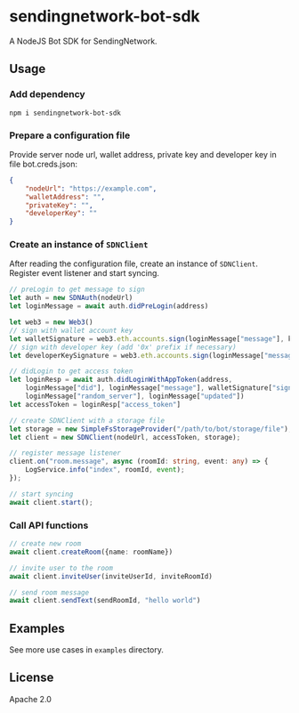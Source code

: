 # sendingnetwork-bot-sdk

A NodeJS Bot SDK for SendingNetwork.

## Usage
### Add dependency
```shell
npm i sendingnetwork-bot-sdk
```

### Prepare a configuration file
Provide server node url, wallet address, private key and developer key in file bot.creds.json:
```json
{
    "nodeUrl": "https://example.com",
    "walletAddress": "",
    "privateKey": "",
    "developerKey": ""
}
```

### Create an instance of `SDNClient`
After reading the configuration file, create an instance of `SDNClient`. Register event listener and start syncing.
```typescript
// preLogin to get message to sign
let auth = new SDNAuth(nodeUrl)
let loginMessage = await auth.didPreLogin(address)

let web3 = new Web3()
// sign with wallet account key
let walletSignature = web3.eth.accounts.sign(loginMessage["message"], key)
// sign with developer key (add '0x' prefix if necessary)
let developerKeySignature = web3.eth.accounts.sign(loginMessage["message"], developerKey)

// didLogin to get access token
let loginResp = await auth.didLoginWithAppToken(address,
    loginMessage["did"], loginMessage["message"], walletSignature["signature"], developerKeySignature["signature"],
    loginMessage["random_server"], loginMessage["updated"])
let accessToken = loginResp["access_token"]

// create SDNClient with a storage file
let storage = new SimpleFsStorageProvider("/path/to/bot/storage/file");
let client = new SDNClient(nodeUrl, accessToken, storage);

// register message listener
client.on("room.message", async (roomId: string, event: any) => {
    LogService.info("index", roomId, event);
});

// start syncing
await client.start();
```

### Call API functions
```typescript
// create new room
await client.createRoom({name: roomName})

// invite user to the room
await client.inviteUser(inviteUserId, inviteRoomId)

// send room message
await client.sendText(sendRoomId, "hello world")
```

## Examples
See more use cases in `examples` directory.

## License
Apache 2.0